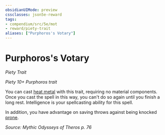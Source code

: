 ```yaml
---
obsidianUIMode: preview
cssclasses: json5e-reward
tags:
- compendium/src/5e/mot
- reward/piety-trait
aliases: ["Purphoros's Votary"]
---
```

# Purphoros's Votary
*Piety Trait*  

*Piety 10+ Purphoros trait*

You can cast [heat metal](heat-metal.md) with this trait, requiring no material components. Once you cast the spell in this way, you can't do so again until you finish a long rest. Intelligence is your spellcasting ability for this spell.

In addition, you have advantage on saving throws against being knocked [prone](_conditions.md#prone).

*Source: Mythic Odysseys of Theros p. 76*
